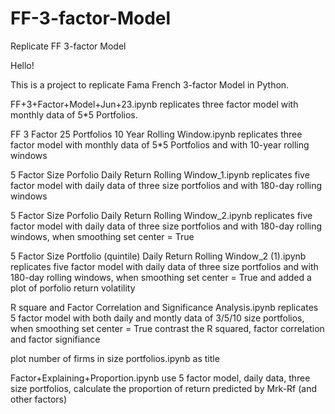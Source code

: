 # FF-3-factor-Model
Replicate FF 3-factor Model

Hello!

This is a project to replicate Fama French 3-factor Model in Python.

FF+3+Factor+Model+Jun+23.ipynb 
replicates three factor model with monthly data of 5*5 Portfolios.

FF 3 Factor 25 Portfolios 10 Year Rolling Window.ipynb
replicates three factor model with monthly data of 5*5 Portfolios and with 10-year rolling windows

5 Factor Size Porfolio Daily Return Rolling Window_1.ipynb
replicates five factor model with daily data of three size portfolios and with 180-day rolling windows

5 Factor Size Porfolio Daily Return Rolling Window_2.ipynb
replicates five factor model with daily data of three size portfolios and with 180-day rolling windows, when smoothing set center = True

5 Factor Size Portfolio (quintile) Daily Return Rolling Window_2 (1).ipynb
replicates five factor model with daily data of three size portfolios and with 180-day rolling windows, when smoothing set center = True 
and added a plot of porfolio return volatility

R square and Factor Correlation and Significance Analysis.ipynb
replicates 5 factor model with both daily and montly data of 3/5/10 size portfolios, when smoothing set center = True
contrast the R squared, factor correlation and factor signifiance

plot number of firms in size portfolios.ipynb
as title

Factor+Explaining+Proportion.ipynb
use 5 factor model, daily data, three size portfolios, calculate the proportion of return predicted by Mrk-Rf (and other factors)
